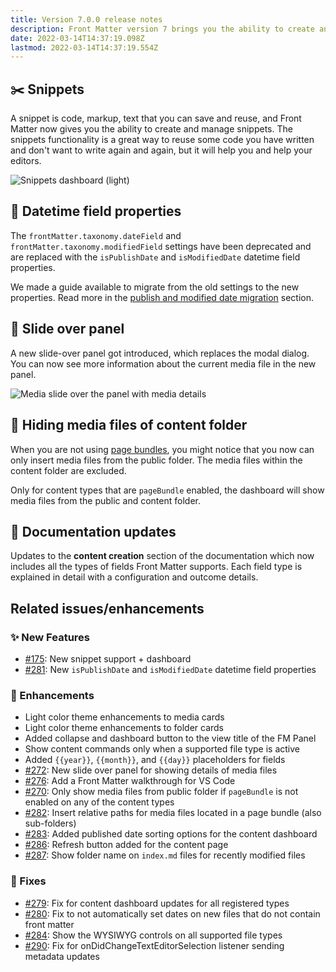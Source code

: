 ```yaml
---
title: Version 7.0.0 release notes
description: Front Matter version 7 brings you the ability to create and manage snippets, but there is a lot more in this release. 
date: 2022-03-14T14:37:19.098Z
lastmod: 2022-03-14T14:37:19.554Z
---
```


## ✂️ Snippets

A snippet is code, markup, text that you can save and reuse, and Front Matter now gives you the ability to create and manage snippets. The snippets functionality is a great way to reuse some code you have written and don't want to write again and again, but it will help you and help your editors.

![Snippets dashboard (light)](/releases/v7.0.0/snippets-dashboard-light.png)

## 📅 Datetime field properties

The `frontMatter.taxonomy.dateField` and `frontMatter.taxonomy.modifiedField` settings have been deprecated and are replaced with the `isPublishDate` and `isModifiedDate` datetime field properties.

We made a guide available to migrate from the old settings to the new properties. Read more in the [publish and modified date migration](/docs/troubleshooting#publish-and-modified-date-migration) section.

## 💬 Slide over panel

A new slide-over panel got introduced, which replaces the modal dialog. You can now see more information about the current media file in the new panel.

![Media slide over the panel with media details](/releases/v7.0.0/media-panel.png)

## 🙈 Hiding media files of content folder

When you are not using [page bundles](/docs/content-creation/additional-config#page-and-leaf-bundles), you might notice that you now can only insert media files from the public folder. The media files within the content folder are excluded.

Only for content types that are `pageBundle` enabled, the dashboard will show media files from the public and content folder.

## 📕 Documentation updates

Updates to the **content creation** section of the documentation which now includes all the types of fields Front Matter supports. Each field type is explained in detail with a configuration and outcome details.

## Related issues/enhancements

### ✨ New Features

- [#175](https://github.com/estruyf/vscode-front-matter/issues/175): New snippet support + dashboard
- [#281](https://github.com/estruyf/vscode-front-matter/issues/281): New `isPublishDate` and `isModifiedDate` datetime field properties

### 🎨 Enhancements

- Light color theme enhancements to media cards
- Light color theme enhancements to folder cards
- Added collapse and dashboard button to the view title of the FM Panel
- Show content commands only when a supported file type is active
- Added `{{year}}`, `{{month}}`, and `{{day}}` placeholders for fields
- [#272](https://github.com/estruyf/vscode-front-matter/issues/272): New slide over panel for showing details of media files
- [#276](https://github.com/estruyf/vscode-front-matter/issues/276): Add a Front Matter walkthrough for VS Code
- [#270](https://github.com/estruyf/vscode-front-matter/issues/270): Only show media files from public folder if `pageBundle` is not enabled on any of the content types
- [#282](https://github.com/estruyf/vscode-front-matter/issues/282): Insert relative paths for media files located in a page bundle (also sub-folders)
- [#283](https://github.com/estruyf/vscode-front-matter/issues/283): Added published date sorting options for the content dashboard
- [#286](https://github.com/estruyf/vscode-front-matter/issues/286): Refresh button added for the content page
- [#287](https://github.com/estruyf/vscode-front-matter/issues/287): Show folder name on `index.md` files for recently modified files

### 🐞 Fixes

- [#279](https://github.com/estruyf/vscode-front-matter/issues/279): Fix for content dashboard updates for all registered types
- [#280](https://github.com/estruyf/vscode-front-matter/issues/280): Fix to not automatically set dates on new files that do not contain front matter
- [#284](https://github.com/estruyf/vscode-front-matter/issues/284): Show the WYSIWYG controls on all supported file types
- [#290](https://github.com/estruyf/vscode-front-matter/issues/290): Fix for onDidChangeTextEditorSelection listener sending metadata updates